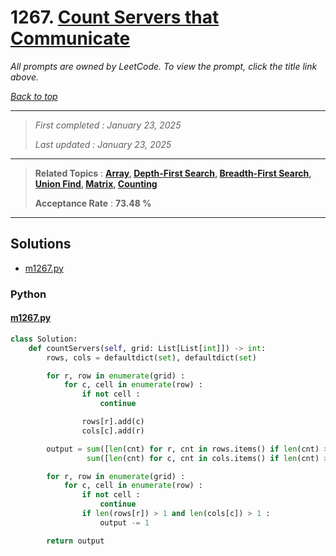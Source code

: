 # 1267. [Count Servers that Communicate](<https://leetcode.com/problems/count-servers-that-communicate>)

*All prompts are owned by LeetCode. To view the prompt, click the title link above.*

*[Back to top](<../README.md>)*

------

> *First completed : January 23, 2025*
>
> *Last updated : January 23, 2025*

------

> **Related Topics** : **[Array](<by_topic/Array.md>), [Depth-First Search](<by_topic/Depth-First Search.md>), [Breadth-First Search](<by_topic/Breadth-First Search.md>), [Union Find](<by_topic/Union Find.md>), [Matrix](<by_topic/Matrix.md>), [Counting](<by_topic/Counting.md>)**
>
> **Acceptance Rate** : **73.48 %**

------

## Solutions

- [m1267.py](<../my-submissions/m1267.py>)
### Python
#### [m1267.py](<../my-submissions/m1267.py>)
```Python
class Solution:
    def countServers(self, grid: List[List[int]]) -> int:
        rows, cols = defaultdict(set), defaultdict(set)

        for r, row in enumerate(grid) :
            for c, cell in enumerate(row) :
                if not cell :
                    continue

                rows[r].add(c)
                cols[c].add(r)

        output = sum([len(cnt) for r, cnt in rows.items() if len(cnt) > 1]) + \
                 sum([len(cnt) for c, cnt in cols.items() if len(cnt) > 1])

        for r, row in enumerate(grid) :
            for c, cell in enumerate(row) :
                if not cell :
                    continue
                if len(rows[r]) > 1 and len(cols[c]) > 1 :
                    output -= 1

        return output
```

